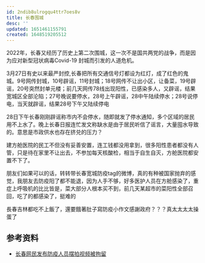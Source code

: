 ```yaml
---
id: 2ndib8ulrogqu4ttr7oes8v
title: 长春围城
desc: ''
updated: 1651461155791
created: 1648519205512
---
```


2022年，长春又经历了历史上第二次围城，这一次不是国共两党的战争，而是因为应对新型冠状病毒Covid-19 封城而引发的人道危机。


3月27日有史以来最严封控,长春把所有交通信号灯都设为红灯，成了红色的鬼城。9号网传封城，10号辟谣，11号封城；18号网传不让出小区，让备菜，19号辟谣，20号突然封单元楼；前几天网传78线出现阳性，已感染多人，又辟谣，结果宽城区全部沦陷；27号晚说要停水，28号上午辟谣，28中午陆续停水；28号说停电，当天就辟谣，结果28号下午又陆续停电

28日下午长春刚刚辟谣称市内不会停水，随即就发了停水通知，多个区域的居民用不上水了。晚上长春日报连忙发文称缺水是由于居民听信了谣言，大量囤水导致的。意思是市政供水也存在挤兑的压力？

建方舱医院的民工不但没有妥善安置，连工钱都没用拿到，很多阳性患者都没有人管，只是待在家里不让出去，不参加每天核酸检，相当于自生自灭，方舱医院都安置不下了。


>
朋友们如果可以的话，转转带长春宽城防疫tag的微博，真的有种被国家抛弃的感觉，我朋友去防疫阳了都不能退，因为人手不够，好多医护人员在方舱感染了，重症上呼吸机的比比皆是，菜大部分人根本买不到，前几天某超市的菜阳性全部召回，吃了的都感染了，挺难的

>
長春吉林都吃不上飯了，還要餓著肚子寫防疫小作文感謝政府？？？真太太太太操蛋了




## 参考资料

- [长春网民发布防疫人员摆拍视频被拘留](https://twitter.com/SpeechFreedomCN/status/1509912911463997445?cxt=HHwWioCzmeHypPQpAAAA)